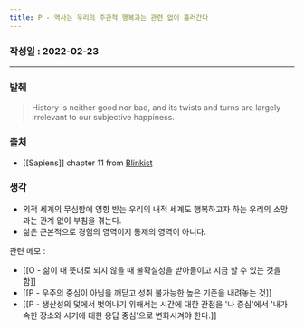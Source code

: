 ```yaml
---
title: P - 역사는 우리의 주관적 행복과는 관련 없이 흘러간다
---
```


### 작성일 : 2022-02-23 
----
### 발췌
>History is neither good nor bad, and its twists and turns are largely irrelevant to our subjective happiness.

### 출처
- [[Sapiens]] chapter 11 from [Blinkist](https://www.blinkist.com/)

### 생각
- 외적 세계의 무심함에 영향 받는 우리의 내적 세계도 행복하고자 하는 우리의 소망과는 관계 없이 부침을 겪는다. 
- 삶은 근본적으로 경험의 영역이지 통제의 영역이 아니다.

관련 메모 : 
- [[O - 삶이 내 뜻대로 되지 않을 때 불확실성을 받아들이고 지금 할 수 있는 것을 함]]
- [[P - 우주의 중심이 아님을 깨닫고 성취 불가능한 높은 기준을 내려놓는 것]]
- [[P - 생산성의 덫에서 벗어나기 위해서는 시간에 대한 관점을 '나 중심'에서 '내가 속한 장소와 시기에 대한 응답 중심'으로 변화시켜야 한다.]]
